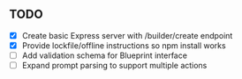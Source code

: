 ## TODO
- [x] Create basic Express server with /builder/create endpoint
- [x] Provide lockfile/offline instructions so npm install works
- [ ] Add validation schema for Blueprint interface
- [ ] Expand prompt parsing to support multiple actions
